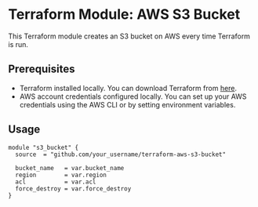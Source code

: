 # Terraform Module: AWS S3 Bucket

This Terraform module creates an S3 bucket on AWS every time Terraform is run.

## Prerequisites

- Terraform installed locally. You can download Terraform from [here](https://www.terraform.io/downloads.html).
- AWS account credentials configured locally. You can set up your AWS credentials using the AWS CLI or by setting environment variables.

## Usage

```hcl
module "s3_bucket" {
  source  = "github.com/your_username/terraform-aws-s3-bucket"

  bucket_name   = var.bucket_name
  region        = var.region
  acl           = var.acl
  force_destroy = var.force_destroy
}
